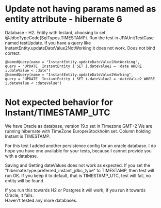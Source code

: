 # Update not having params named as entity attribute - hibernate 6
Database - H2.
Entity with Instant, choosing to set @JdbcTypeCode(SqlTypes.TIMESTAMP).
Run the test in JPAUnitTestCase named testUpdate.
If you have a query like InstantEntity.updateDateValue2NotWorking it does not work. Does not bind correct.

```
@NamedQuery(name = "InstantEntity.updateDateValue2NotWorking",
query = "UPDATE  InstantEntity i SET i.dateValue2 = :date WHERE i.dateValue < :date")
@NamedQuery(name = "InstantEntity.updateDateValue2Working",
query = "UPDATE  InstantEntity i SET i.dateValue2 = :dateValue2 WHERE i.dateValue < :dateValue")

```

# Not expected behavior for Instant/TIMESTAMP_UTC

We have Oracle as database, version 19.x set in Timezone GMT+2
We are running hibernate with TimeZone Europe/Stockholm set.
Column holding Instant is TIMESTAMP.

For this test I added another persistence config for an oracle database.
I do hope you have one available for your tests, because I cannot provide you with a database.

Saving and Getting dateValues does not work as expected.
If you set the "hibernate.type.preferred_instant_jdbc_type" to TIMESTAMP, then test will run OK.
If you keep it to default, that is TIMESTAMP_UTC, test will fail, no entity will be found.

If you run this towards H2 or Postgres it will work, if you run it towards Oracle, it fails.  
Haven't tested any more databases. 
